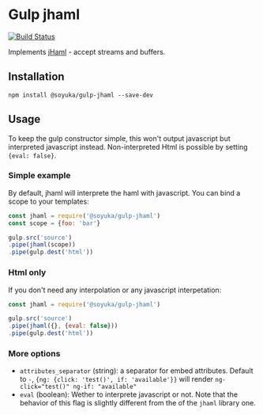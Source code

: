 # Gulp jhaml

[![Build Status](https://travis-ci.org/soyuka/gulp-jhaml.svg?branch=master)](https://travis-ci.org/soyuka/gulp-jhaml)

Implements [jHaml](https://github.com/soyuka/jhaml) - accept streams and buffers.

## Installation

```
npm install @soyuka/gulp-jhaml --save-dev
```

## Usage

To keep the gulp constructor simple, this won't output javascript but interpreted javascript instead. Non-interpreted Html is possible by setting `{eval: false}`.

### Simple example

By default, jhaml will interprete the haml with javascript. You can bind a scope to your templates:

```javascript
const jhaml = require('@soyuka/gulp-jhaml')
const scope = {foo: 'bar'}

gulp.src('source')
.pipe(jhaml(scope))
.pipe(gulp.dest('html'))
```

### Html only

If you don't need any interpolation or any javascript interpetation:

```javascript
const jhaml = require('@soyuka/gulp-jhaml')

gulp.src('source')
.pipe(jhaml({}, {eval: false}))
.pipe(gulp.dest('html'))
```

### More options

- `attributes_separator` (string): a separator for embed attributes. Default to `-`, `{ng: {click: 'test()', if: 'available'}}` will render `ng-click="test()" ng-if: "available"`
- `eval` (boolean): Wether to interprete javascript or not. Note that the behavior of this flag is slightly different from the of the `jhaml` library one. 


